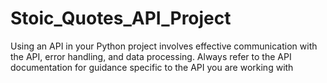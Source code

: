 # Stoic_Quotes_API_Project

Using an API in your Python project involves effective communication with the API, error handling, and data processing. Always refer to the API documentation for guidance specific to the API you are working with
